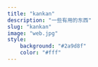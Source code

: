 ```yaml
---
title: "kankan"
description: "一些有用的东西"
slug: "kankan"
image: "web.jpg"
style:
    background: "#2a9d8f"
    color: "#fff"
---
```

